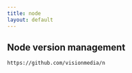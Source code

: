 ```yaml
---
title: node
layout: default
---
```


Node version management
----------------------
	https://github.com/visionmedia/n

	
